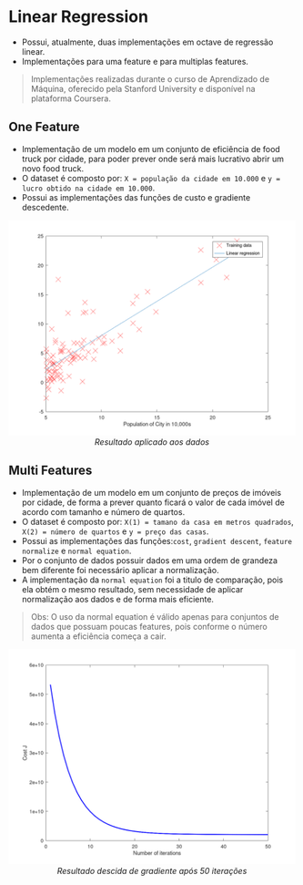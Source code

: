 <h1>Linear Regression</h1>

- Possui, atualmente, duas implementações em octave de regressão linear.
- Implementações para uma feature e para multiplas features.
> Implementações realizadas durante o curso de Aprendizado de Máquina, oferecido pela Stanford University e disponível na plataforma Coursera.

<h2>One Feature</h2>

- Implementação de um modelo em um conjunto de eficiência de food truck por cidade, para poder prever onde será mais lucrativo abrir um novo food truck.
- O dataset é composto por: `X = população da cidade em 10.000` e `y = lucro obtido na cidade em 10.000`.
- Possui as implementações das funções de custo e gradiente descedente.

<p align="center">
    <img src="https://github.com/fdloopes/Praticas_Machine_Learning/blob/main/Octave/Linear_Regression/one_feature/plot.png"/><br/>
    <em>Resultado aplicado aos dados</em>
</p>

<h2>Multi Features</h2>

- Implementação de um modelo em um conjunto de preços de imóveis por cidade, de forma a prever quanto ficará o valor de cada imóvel de acordo com tamanho e número de quartos.
- O dataset é composto por: `X(1) = tamano da casa em metros quadrados`, `X(2) = número de quartos` e `y = preço das casas`.
- Possui as implementações das funções:`cost`, `gradient descent`, `feature normalize` e `normal equation`.
- Por o conjunto de dados possuir dados em uma ordem de grandeza bem diferente foi necessário aplicar a normalização.
- A implementação da `normal equation` foi a titulo de comparação, pois ela obtém o mesmo resultado, sem necessidade de aplicar normalização aos dados e de forma mais eficiente.
> Obs: O uso da normal equation é válido apenas para conjuntos de dados que possuam poucas features, pois conforme o número aumenta a eficiência começa a cair.

<p align="center">
    <img src="https://github.com/fdloopes/Praticas_Machine_Learning/blob/main/Octave/Linear_Regression/multi_features/plot.png"/><br/>
    <em>Resultado descida de gradiente após 50 iterações</em>
</p>
